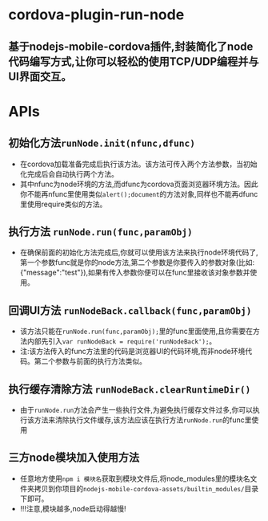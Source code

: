# cordova-plugin-run-node
## 基于nodejs-mobile-cordova插件,封装简化了node代码编写方式,让你可以轻松的使用TCP/UDP编程并与UI界面交互。

# APIs
## 初始化方法`runNode.init(nfunc,dfunc)`
* 在cordova加载准备完成后执行该方法。该方法可传入两个方法参数，当初始化完成后会自动执行两个方法。
* 其中nfunc为node环境的方法,而dfunc为cordova页面浏览器环境方法。因此你不能再nfunc里使用类似`alert();document`的方法对象,同样也不能再dfunc里使用require类似的方法。

## 执行方法 `runNode.run(func,paramObj)`
* 在确保前面的初始化方法完成后,你就可以使用该方法来执行node环境代码了,第一个参数func就是你的node方法,第二个参数是你要传入的参数对象(比如:{"message":"test"}),如果有传入参数你便可以在func里接收该对象参数并使用。

## 回调UI方法 `runNodeBack.callback(func,paramObj)`
* 该方法只能在`runNode.run(func,paramObj);`里的func里面使用,且你需要在方法内部先引入`var runNodeBack = require('runNodeBack');`。
* 注:该方法传入的func方法里的代码是浏览器UI的代码环境,而非node环境代码。第二个参数与前面的执行方法类似。

## 执行缓存清除方法 `runNodeBack.clearRuntimeDir()`
* 由于`runNode.run`方法会产生一些执行文件,为避免执行缓存文件过多,你可以执行该方法来清除执行文件缓存,该方法应该在执行方法`runNode.run`的func里使用

## 三方node模块加入使用方法
* 任意地方使用`npm i 模块名`获取到模块文件后,将node_modules里的模块名文件夹拷贝到你项目的`nodejs-mobile-cordova-assets/builtin_modules/`目录下即可。
* !!!注意,模块越多,node启动得越慢!